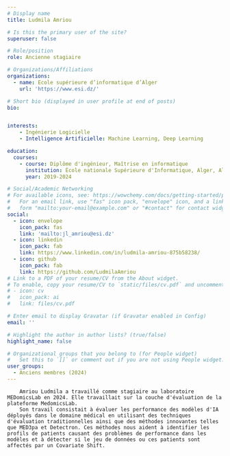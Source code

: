 ```yaml
---
# Display name
title: Ludmila Amriou

# Is this the primary user of the site?
superuser: false

# Role/position
role: Ancienne stagiaire

# Organizations/Affiliations
organizations:
  - name: Ecole supérieure d’informatique d’Alger
    url: 'https://www.esi.dz/'

# Short bio (displayed in user profile at end of posts)
bio: 


interests:
    - Ingénierie Logicielle
    - Intelligence Artificielle: Machine Learning, Deep Learning

education:
  courses:
    - course: Diplôme d'ingénieur, Maîtrise en informatique
      institution: École nationale Supérieure d'Informatique, Alger, Algérie
      year: 2019-2024

# Social/Academic Networking
# For available icons, see: https://wowchemy.com/docs/getting-started/page-builder/#icons
#   For an email link, use "fas" icon pack, "envelope" icon, and a link in the
#   form "mailto:your-email@example.com" or "#contact" for contact widget.
social:
  - icon: envelope
    icon_pack: fas
    link: 'mailto:jl_amriou@esi.dz'
  - icon: linkedin
    icon_pack: fab
    link: https://www.linkedin.com/in/ludmila-amriou-875b58238/
  - icon: github
    icon_pack: fab
    link: https://github.com/LudmilaAmriou
# Link to a PDF of your resume/CV from the About widget.
# To enable, copy your resume/CV to `static/files/cv.pdf` and uncomment the lines below.
# - icon: cv
#   icon_pack: ai
#   link: files/cv.pdf

# Enter email to display Gravatar (if Gravatar enabled in Config)
email: ''

# Highlight the author in author lists? (true/false)
highlight_name: false

# Organizational groups that you belong to (for People widget)
#   Set this to `[]` or comment out if you are not using People widget.
user_groups:
  - Anciens membres (2024)
---
```


        Amriou Ludmila a travaillé comme stagiaire au laboratoire MEDomicsLab en 2024. Elle travaillait sur la couche d'évaluation de la plateforme MedomicsLab.
        Son travail consistait à évaluer les performance des modèles d'IA déployés dans le domaine médical en utilisant des techniques d'évaluation traditionnelles ainsi que des méthodes innovantes telles que MED3pa et Detectron. Ces méthodes nous aident à identifier les profils de patients causant des problèmes de performance dans les modèles et à détecter si le jeu de données ou ces patients sont affectés par un Covariate Shift.
